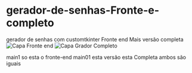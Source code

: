 # gerador-de-senhas-Fronte-e-completo
gerador de senhas com customtkinter Fronte end Mais versão completa 
![Capa Fronte end](https://github.com/user-attachments/assets/1653430e-816a-42b5-9363-6b8991042853)
![Capa Grador Completo](https://github.com/user-attachments/assets/d8b7fc87-7d9d-4dcf-be0e-3afb63369d75)

main1 so esta o fronte-end
main01 esta versão esta Completa
ambos são iguais 
